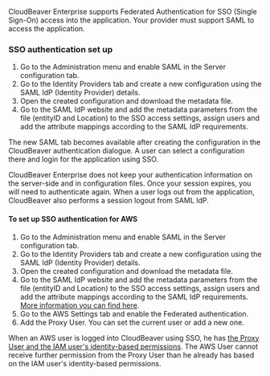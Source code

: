 CloudBeaver Enterprise supports Federated Authentication for SSO (Single Sign-On) access into the application. Your provider must support SAML to access the application.

### SSO authentication set up

1. Go to the Administration menu and enable SAML in the Server configuration tab.
2. Go to the Identity Providers tab and create a new configuration using the SAML IdP (Identity Provider) details.
3. Open the created configuration and download the metadata file.
4. Go to the SAML IdP website and add the metadata parameters from the file (entityID and Location) to the SSO access settings, assign users and add the attribute mappings according to the SAML IdP requirements. 

The new SAML tab becomes available after creating the configuration in the CloudBeaver authentication dialogue. A user can select a configuration there and login for the application using SSO.

CloudBeaver Enterprise does not keep your authentication information on the server-side and in configuration files.
Once your session expires, you will need to authenticate again. When a user logs out from the application, CloudBeaver also performs a session logout from SAML IdP.

#### To set up SSO authentication for AWS
1. Go to the Administration menu and enable SAML in the Server configuration tab.
2. Go to the Identity Providers tab and create a new configuration using the SAML IdP (Identity Provider) details.
3. Open the created configuration and download the metadata file.
4. Go to the SAML IdP website and add the metadata parameters from the file (entityID and Location) to the SSO access settings, assign users and add the attribute mappings according to the SAML IdP requirements. [More information you can find here](https://docs.aws.amazon.com/IAM/latest/UserGuide/id_roles_providers_create_saml_assertions.html).
5. Go to the AWS Settings tab and enable the Federated authentication.
6. Add the Proxy User. You can set the current user or add a new one. 

When an AWS user is logged into CloudBeaver using SSO, he has [the Proxy User and the IAM user's identity-based permissions](https://docs.aws.amazon.com/IAM/latest/UserGuide/id_credentials_temp_control-access_getfederationtoken.html). The AWS User cannot receive further permission from the Proxy User than he already has based on the IAM user's identity-based permissions.

